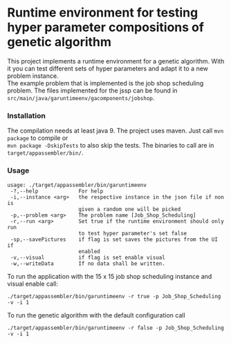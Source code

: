 
# Runtime environment for testing hyper parameter compositions of genetic algorithm 

This project implements a runtime environment for a genetic algorithm. With it you can test 
different sets of hyper parameters and adapt it to a new problem instance.  
The example problem that is implemented is the job shop scheduling problem. 
The files implemented for the jssp can be found in `src/main/java/garuntimeenv/gacomponents/jobshop`.

### Installation
The compilation needs at least java 9. The project uses maven. Just call `mvn package` to compile or  
`mvn package -DskipTests` to also skip the tests. The binaries to call are in `target/appassembler/bin/`.


### Usage
```
usage: ./target/appassembler/bin/garuntimeenv
 -?,--help             For help
 -i,--instance <arg>   the respective instance in the json file if non is
                       given a random one will be picked
 -p,--problem <arg>    The problem name [Job_Shop_Scheduling]
 -r,--run <arg>        Set true if the runtime environment should only run
                       to test hyper parameter's set false
 -sp,--savePictures    if flag is set saves the pictures from the UI if
                       enabled
 -v,--visual           if flag is set enable visual
 -w,--writeData        If no data shall be written.
 ```

To run the application with the 15 x 15 job shop scheduling instance and visual enable call: 
```
./target/appassembler/bin/garuntimeenv -r true -p Job_Shop_Scheduling -v -i 1
```

To run the genetic algorithm with the default configuration call
```
./target/appassembler/bin/garuntimeenv -r false -p Job_Shop_Scheduling -v -i 1
``` 